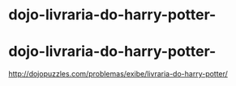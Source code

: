 # dojo-livraria-do-harry-potter-
# dojo-livraria-do-harry-potter-

http://dojopuzzles.com/problemas/exibe/livraria-do-harry-potter/
